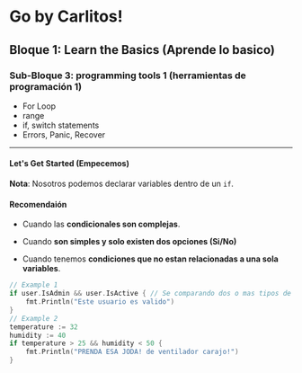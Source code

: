 # **Go by Carlitos!**

## Bloque 1: Learn the Basics (Aprende lo basico)

### Sub-Bloque 3: programming tools 1 (herramientas de programación 1)

- For Loop
- range
- if, switch statements
- Errors, Panic, Recover

---

#### Let's Get Started (Empecemos)

**Nota**: Nosotros podemos declarar variables dentro de un `if`.

#### Recomendaión

- Cuando las **condicionales son complejas**.

- Cuando **son simples y solo existen dos opciones (Si/No)**

- Cuando tenemos **condiciones que no estan relacionadas a una sola variables**.

```go
// Example 1
if user.IsAdmin && user.IsActive { // Se comparando dos o mas tipos de varaibles
    fmt.Println("Este usuario es valido")
}
// Example 2
temperature := 32
humidity := 40
if temperature > 25 && humidity < 50 {
    fmt.Println("PRENDA ESA JODA! de ventilador carajo!")
}
```
